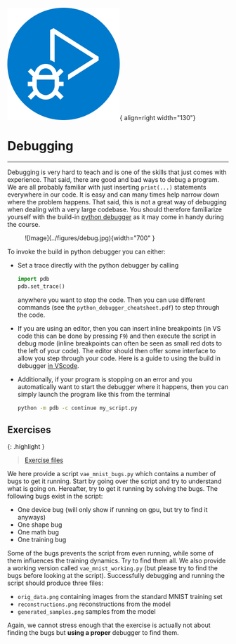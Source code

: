 ![Logo](../figures/icons/debugger.png){ align=right width="130"}

# Debugging


---

Debugging is very hard to teach and is one of the skills that just comes with experience. That said, there are good
and bad ways to debug a program. We are all probably familiar with just inserting `print(...)` statements everywhere
in our code. It is easy and can many times help narrow down where the problem happens. That said, this is not a great
way of debugging when dealing with a very large codebase. You should therefore familiarize yourself with the build-in
[python debugger](https://docs.python.org/3/library/pdb.html) as it may come in handy during the course.

<figure markdown>
  ![Image](../figures/debug.jpg){width="700" }
</figure>

To invoke the build in python debugger you can either:

* Set a trace directly with the python debugger by calling

  ```python
  import pdb
  pdb.set_trace()
  ```

  anywhere you want to stop the code. Then you can use different commands (see the `python_debugger_cheatsheet.pdf`)
  to step through the code.

* If you are using an editor, then you can insert inline breakpoints (in VS code this can be done by pressing `F9`)
  and then execute the script in debug mode (inline breakpoints can often be seen as small red dots to the left of
  your code). The editor should then offer some interface to allow you step through your code. Here is a guide to
  using the build in debugger [in VScode](https://code.visualstudio.com/docs/python/debugging#_basic-debugging).

* Additionally, if your program is stopping on an error and you automatically want to start the debugger where it
  happens, then you can simply launch the program like this from the terminal

  ```bash
  python -m pdb -c continue my_script.py
  ```

## Exercises

{: .highlight }
> [Exercise files](https://github.com/SkafteNicki/dtu_mlops/tree/main/s4_debugging_and_logging/exercise_files)

We here provide a script `vae_mnist_bugs.py` which contains a number of bugs to get it running. Start by going over
the script and try to understand what is going on. Hereafter, try to get it running by solving the bugs. The following
bugs exist in the script:

* One device bug (will only show if running on gpu, but try to find it anyways)
* One shape bug
* One math bug
* One training bug

Some of the bugs prevents the script from even running, while some of them influences the training dynamics. Try to
find them all. We also provide a working version called `vae_mnist_working.py` (but please try to find the bugs before
looking at the script). Successfully debugging and running the script should produce three files:

* `orig_data.png` containing images from the standard MNIST training set
* `reconstructions.png` reconstructions from the model
* `generated_samples.png` samples from the model

Again, we cannot stress enough that the exercise is actually not about finding the bugs but **using a proper** debugger
to find them.
